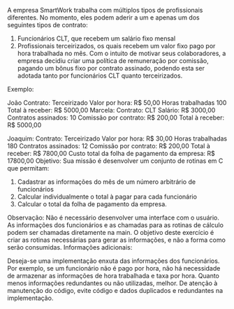 A empresa SmartWork trabalha com múltiplos tipos de profissionais diferentes. No 
momento, eles podem aderir a um e apenas um dos seguintes tipos de contrato:
1. Funcionários CLT, que recebem um salário fixo mensal
2. Profissionais terceirizados, os quais recebem um valor fixo pago por hora 
trabalhada no mês.
Com o intuito de motivar seus colaboradores, a empresa decidiu criar uma política de 
remuneração por comissão, pagando um bônus fixo por contrato assinado, podendo 
esta ser adotada tanto por funcionários CLT quanto terceirizados.

Exemplo:

João
Contrato: Terceirizado
Valor por hora: R$ 50,00
Horas trabalhadas 100
Total à receber: R$ 5000,00
Marcela:
Contrato: CLT
Salário: R$ 3000,00
Contratos assinados: 10
Comissão por contrato: R$ 200,00
Total à receber: R$ 5000,00

Joaquim:
Contrato: Terceirizado
Valor por hora: R$ 30,00
Horas trabalhadas 180
Contratos assinados: 12
Comissão por contrato: R$ 200,00
Total à receber: R$ 7800,00
Custo total da folha de pagamento da empresa: R$ 17800,00
Objetivo:
Sua missão é desenvolver um conjunto de rotinas em C que permitam:
1. Cadastrar as informações do mês de um número arbitrário de funcionários
2. Calcular individualmente o total à pagar para cada funcionário
3. Calcular o total da folha de pagamento da empresa.

Observação:
Não é necessário desenvolver uma interface com o usuário. As informações dos 
funcionários e as chamadas para as rotinas de cálculo podem ser chamadas 
diretamente na main. O objetivo deste exercício é criar as rotinas necessárias para 
gerar as informações, e não a forma como serão consumidas.
Informações adicionais:

Deseja-se uma implementação enxuta das informações dos funcionários. Por 
exemplo, se um funcionário não é pago por hora, não há necessidade de armazenar as 
informações de hora trabalhada e taxa por hora. Quanto menos informações 
redundantes ou não utilizadas, melhor.
De atenção à manutenção do código, evite código e dados duplicados e 
redundantes na implementação.
